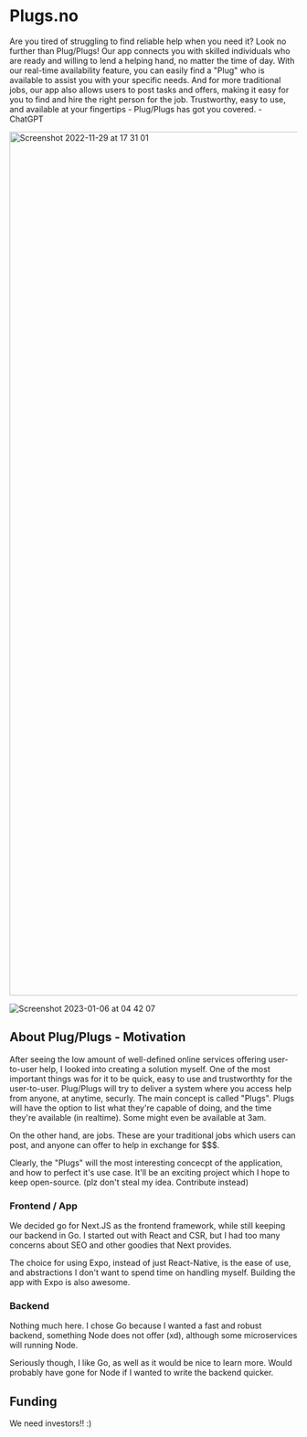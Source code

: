 # Plugs.no

Are you tired of struggling to find reliable help when you need it? Look no further than Plug/Plugs! Our app connects you with skilled individuals who are ready and willing to lend a helping hand, no matter the time of day. With our real-time availability feature, you can easily find a "Plug" who is available to assist you with your specific needs. And for more traditional jobs, our app also allows users to post tasks and offers, making it easy for you to find and hire the right person for the job. Trustworthy, easy to use, and available at your fingertips - Plug/Plugs has got you covered. - ChatGPT

<img width="1512" alt="Screenshot 2022-11-29 at 17 31 01" src="https://user-images.githubusercontent.com/59088889/204587361-9a3683d8-06bc-4b60-806f-f58eb274c6b7.png">

![Screenshot 2023-01-06 at 04 42 07](https://user-images.githubusercontent.com/59088889/210925545-337ef5cc-a715-4e81-9703-3fec9e978847.png)


## About Plug/Plugs - Motivation

After seeing the low amount of well-defined online services offering user-to-user help, I looked into creating a solution myself.
One of the most important things was for it to be quick, easy to use and trustworthty for the user-to-user.
Plug/Plugs will try to deliver a system where you access help from anyone, at anytime, securly. The main concept is called "Plugs".
Plugs will have the option to list what they're capable of doing, and the time they're available (in realtime). Some might even be available at 3am.

On the other hand, are jobs. These are your traditional jobs which users can post, and anyone can offer to help in exchange for $$$.

Clearly, the "Plugs" will the most interesting concecpt of the application, and how to perfect it's use case. It'll be an exciting project which I hope
to keep open-source. (plz don't steal my idea. Contribute instead)

### Frontend / App

We decided go for Next.JS as the frontend framework, while still keeping our backend in Go. I started out with React and CSR, but I had too many concerns about SEO and other goodies that Next provides.

The choice for using Expo, instead of just React-Native, is the ease of use, and abstractions I don't want to spend time on handling myself. Building the app with Expo is also awesome.

### Backend

Nothing much here. I chose Go because I wanted a fast and robust backend, something Node does not offer (xd), although some microservices will running Node.

Seriously though, I like Go, as well as it would be nice to learn more. Would probably have gone for Node if I wanted to write the backend quicker.

## Funding
We need investors!! :)

